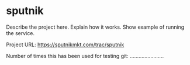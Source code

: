 sputnik
=======

Describe the project here. Explain how it works. Show example of running the service.

Project URL: https://sputnikmkt.com/trac/sputnik

Number of times this has been used for testing git:
.......................
